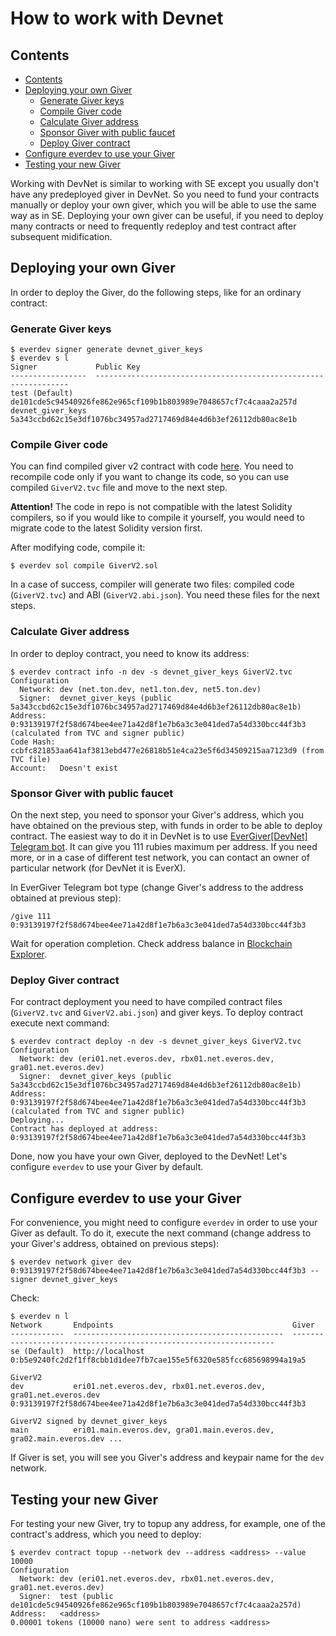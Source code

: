 # How to work with Devnet

## Contents

  - [Contents](#contents)
  - [Deploying your own Giver](#deploying-your-own-giver)
    - [Generate Giver keys](#generate-giver-keys)
    - [Compile Giver code](#compile-giver-code)
    - [Calculate Giver address](#calculate-giver-address)
    - [Sponsor Giver with public faucet](#sponsor-giver-with-public-faucet)
    - [Deploy Giver contract](#deploy-giver-contract)
  - [Configure everdev to use your Giver](#configure-everdev-to-use-your-giver)
  - [Testing your new Giver](#testing-your-new-giver)

Working with DevNet is similar to working with SE except you usually don't have any predeployed giver in DevNet. So you need to fund your contracts manually or deploy your own giver, which you will be able to use the same way as in SE. Deploying your own giver can be useful, if you need to deploy many contracts or need to frequently redeploy and test contract after subsequent midification.

## Deploying your own Giver

In order to deploy the Giver, do the following steps, like for an ordinary contract:

### Generate Giver keys

```
$ everdev signer generate devnet_giver_keys
$ everdev s l
Signer             Public Key
-----------------  ----------------------------------------------------------------
test (Default)     de101cde5c94540926fe862e965cf109b1b803989e7048657cf7c4caaa2a257d
devnet_giver_keys  5a343ccbd62c15e3df1076bc34957ad2717469d84e4d6b3ef26112db80ac8e1b
```

### Compile Giver code

You can find compiled giver v2 contract with code [here](https://github.com/tonlabs/evernode-se/tree/master/contracts/giver_v2). You need to recompile code only if you want to change its code, so you can use compiled `GiverV2.tvc` file and move to the next step.

**Attention!**
The code in repo is not compatible with the latest Solidity compilers, so if you would like to compile it yourself, you would need to migrate code to the latest Solidity version first.

After modifying code, compile it:
```
$ everdev sol compile GiverV2.sol
```
In a case of success, compiler will generate two files: compiled code (`GiverV2.tvc`) and ABI (`GiverV2.abi.json`). You need these files for the next steps.

### Calculate Giver address

In order to deploy contract, you need to know its address:

```
$ everdev contract info -n dev -s devnet_giver_keys GiverV2.tvc
Configuration
  Network: dev (net.ton.dev, net1.ton.dev, net5.ton.dev)
  Signer:  devnet_giver_keys (public 5a343ccbd62c15e3df1076bc34957ad2717469d84e4d6b3ef26112db80ac8e1b)
Address:   0:93139197f2f58d674bee4ee71a42d8f1e7b6a3c3e041ded7a54d330bcc44f3b3 (calculated from TVC and signer public)
Code Hash: ccbfc821853aa641af3813ebd477e26818b51e4ca23e5f6d34509215aa7123d9 (from TVC file)
Account:   Doesn't exist
```

### Sponsor Giver with public faucet

On the next step, you need to sponsor your Giver's address, which you have obtained on the previous step, with funds in order to be able to deploy contract. The easiest way to do it in DevNet is to use [EverGiver[DevNet] Telegram bot](https://t.me/everdev_giver_bot). It can give you 111 rubies maximum per address. If you need more, or in a case of different test network, you can contact an owner of particular network (for DevNet it is EverX).

In EverGiver Telegram bot type (change Giver's address to the address obtained at previous step):

```
/give 111 0:93139197f2f58d674bee4ee71a42d8f1e7b6a3c3e041ded7a54d330bcc44f3b3
```

Wait for operation completion. Check address balance in [Blockchain Explorer](https://net.ever.live).

### Deploy Giver contract

For contract deployment you need to have compiled contract files (`GiverV2.tvc` and `GiverV2.abi.json`) and giver keys. To deploy contract execute next command:

```
$ everdev contract deploy -n dev -s devnet_giver_keys GiverV2.tvc
Configuration
  Network: dev (eri01.net.everos.dev, rbx01.net.everos.dev, gra01.net.everos.dev)
  Signer:  devnet_giver_keys (public 5a343ccbd62c15e3df1076bc34957ad2717469d84e4d6b3ef26112db80ac8e1b)
Address:   0:93139197f2f58d674bee4ee71a42d8f1e7b6a3c3e041ded7a54d330bcc44f3b3 (calculated from TVC and signer public)
Deploying...
Contract has deployed at address: 0:93139197f2f58d674bee4ee71a42d8f1e7b6a3c3e041ded7a54d330bcc44f3b3
```

Done, now you have your own Giver, deployed to the DevNet! Let's configure `everdev` to use your Giver by default.

## Configure everdev to use your Giver

For convenience, you might need to configure `everdev` in order to use your Giver as default. To do it, execute the next command (change address to your Giver's address, obtained on previous steps):

```
$ everdev network giver dev 0:93139197f2f58d674bee4ee71a42d8f1e7b6a3c3e041ded7a54d330bcc44f3b3 --signer devnet_giver_keys
```

Check:

```
$ everdev n l
Network       Endpoints                                        Giver
------------  -----------------------------------------------  ------------------------------------------------------------------
se (Default)  http://localhost                                 0:b5e9240fc2d2f1ff8cbb1d1dee7fb7cae155e5f6320e585fcc685698994a19a5
                                                                 GiverV2
dev           eri01.net.everos.dev, rbx01.net.everos.dev, gra01.net.everos.dev          0:93139197f2f58d674bee4ee71a42d8f1e7b6a3c3e041ded7a54d330bcc44f3b3
                                                                 GiverV2 signed by devnet_giver_keys
main          eri01.main.everos.dev, gra01.main.everos.dev, gra02.main.everos.dev ...
```

If Giver is set, you will see you Giver's address and keypair name for the `dev` network.

## Testing your new Giver

For testing your new Giver, try to topup any address, for example, one of the contract's address, which you need to deploy:

```
$ everdev contract topup --network dev --address <address> --value 10000
Configuration
  Network: dev (eri01.net.everos.dev, rbx01.net.everos.dev, gra01.net.everos.dev)
  Signer:  test (public de101cde5c94540926fe862e965cf109b1b803989e7048657cf7c4caaa2a257d)
Address:   <address>
0.00001 tokens (10000 nano) were sent to address <address>
```
